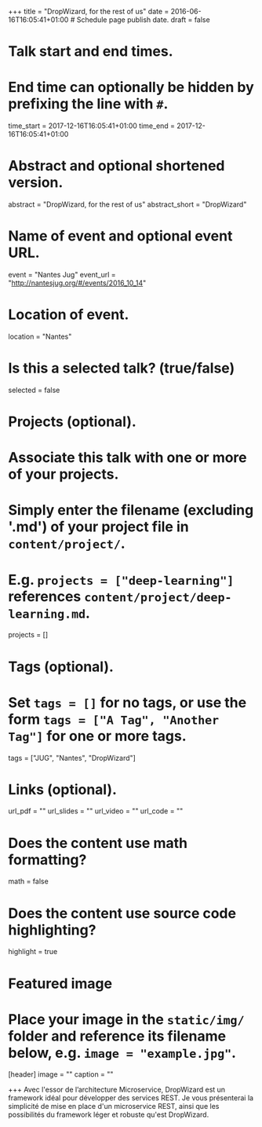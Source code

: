 +++
title = "DropWizard, for the rest of us"
date = 2016-06-16T16:05:41+01:00  # Schedule page publish date.
draft = false

# Talk start and end times.
#   End time can optionally be hidden by prefixing the line with `#`.
time_start = 2017-12-16T16:05:41+01:00
time_end = 2017-12-16T16:05:41+01:00

# Abstract and optional shortened version.
abstract = "DropWizard, for the rest of us"
abstract_short = "DropWizard"

# Name of event and optional event URL.
event = "Nantes Jug"
event_url = "http://nantesjug.org/#/events/2016_10_14"

# Location of event.
location = "Nantes"

# Is this a selected talk? (true/false)
selected = false

# Projects (optional).
#   Associate this talk with one or more of your projects.
#   Simply enter the filename (excluding '.md') of your project file in `content/project/`.
#   E.g. `projects = ["deep-learning"]` references `content/project/deep-learning.md`.
projects = []

# Tags (optional).
#   Set `tags = []` for no tags, or use the form `tags = ["A Tag", "Another Tag"]` for one or more tags.
tags = ["JUG", "Nantes", "DropWizard"]

# Links (optional).
url_pdf = ""
url_slides = ""
url_video = ""
url_code = ""

# Does the content use math formatting?
math = false

# Does the content use source code highlighting?
highlight = true

# Featured image
# Place your image in the `static/img/` folder and reference its filename below, e.g. `image = "example.jpg"`.
[header]
image = ""
caption = ""

+++
Avec l'essor de l’architecture Microservice, DropWizard est un framework idéal pour développer des services REST.
Je vous présenterai la simplicité de mise en place d'un microservice REST, ainsi que les possibilités du framework léger et robuste qu'est DropWizard.
